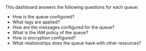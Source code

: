 This dashboard answers the following questions for each queue:

- How is the queue configured?
- What tags are applied?
- How are the messages configured for the queue?
- What is the IAM policy of the queue?
- How is encryption configured?
- What relationships does the queue have with other resources?